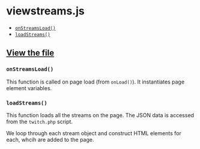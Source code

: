 # viewstreams.js

* [`onStreamsLoad()`](#onStreamsLoad)
* [`loadStreams()`](#loadStreams)

## [View the file](https://github.com/VRSpeedruns/VRSR/blob/master/vrsrassets/js/viewstreams.js)

### `onStreamsLoad()`

This function is called on page load (from `onLoad()`). It instantiates page element variables.

### `loadStreams()`

This function loads all the streams on the page. The JSON data is accessed from the `twitch.php` script.

We loop through each stream object and construct HTML elements for each, whcih are added to the page.